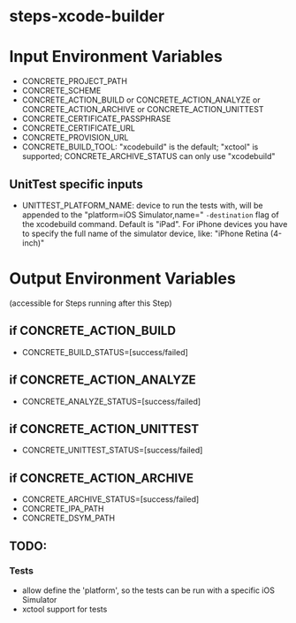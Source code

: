 steps-xcode-builder
===================

# Input Environment Variables
- CONCRETE_PROJECT_PATH
- CONCRETE_SCHEME
- CONCRETE_ACTION_BUILD or CONCRETE_ACTION_ANALYZE or CONCRETE_ACTION_ARCHIVE or CONCRETE_ACTION_UNITTEST
- CONCRETE_CERTIFICATE_PASSPHRASE
- CONCRETE_CERTIFICATE_URL
- CONCRETE_PROVISION_URL
- CONCRETE_BUILD_TOOL: "xcodebuild" is the default; "xctool" is supported; CONCRETE_ARCHIVE_STATUS can only use "xcodebuild"

## UnitTest specific inputs
- UNITTEST_PLATFORM_NAME: device to run the tests with, will be appended to the "platform=iOS Simulator,name=" `-destination` flag of the xcodebuild command. Default is "iPad". For iPhone devices you have to specify the full name of the simulator device, like: "iPhone Retina (4-inch)"

# Output Environment Variables
(accessible for Steps running after this Step)

## if CONCRETE_ACTION_BUILD
- CONCRETE_BUILD_STATUS=[success/failed] 

## if CONCRETE_ACTION_ANALYZE
- CONCRETE_ANALYZE_STATUS=[success/failed]

## if CONCRETE_ACTION_UNITTEST
- CONCRETE_UNITTEST_STATUS=[success/failed]

## if CONCRETE_ACTION_ARCHIVE
- CONCRETE_ARCHIVE_STATUS=[success/failed]
- CONCRETE_IPA_PATH
- CONCRETE_DSYM_PATH


## TODO:

### Tests

- allow define the 'platform', so the tests can be run with a specific iOS Simulator
- xctool support for tests